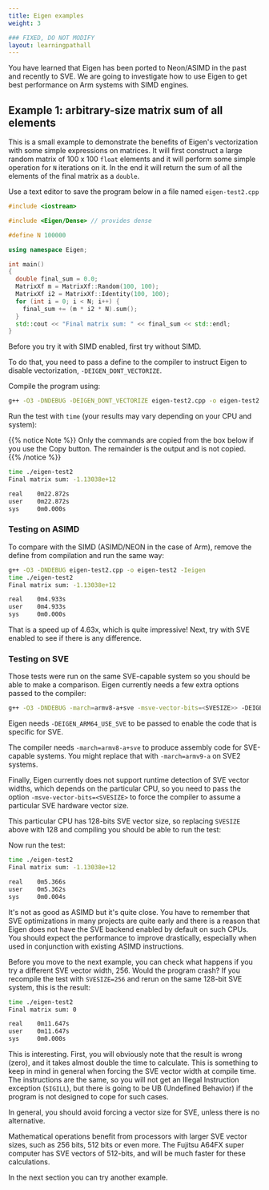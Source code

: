```yaml
---
title: Eigen examples
weight: 3

### FIXED, DO NOT MODIFY
layout: learningpathall
---
```


You have learned that Eigen has been ported to Neon/ASIMD in the past and recently to SVE. We are going to investigate how to use Eigen to get best performance on Arm systems with SIMD engines.

## Example 1: arbitrary-size matrix sum of all elements

This is a small example to demonstrate the benefits of Eigen's vectorization with some simple expressions on matrices. It will first construct a large random matrix of 100 x 100 `float` elements and it will perform some simple operation for `N` iterations on it. In the end it will return the sum of all the elements of the final matrix as a `double`.

Use a text editor to save the program below in a file named `eigen-test2.cpp`

```C++
#include <iostream>

#include <Eigen/Dense> // provides dense

#define N 100000

using namespace Eigen;

int main()
{
  double final_sum = 0.0;
  MatrixXf m = MatrixXf::Random(100, 100);
  MatrixXf i2 = MatrixXf::Identity(100, 100);
  for (int i = 0; i < N; i++) {
    final_sum += (m * i2 * N).sum();
  }
  std::cout << "Final matrix sum: " << final_sum << std::endl;
}
```


Before you try it with SIMD enabled, first try without SIMD.

To do that, you need to pass a define to the compiler to instruct Eigen to disable vectorization, `-DEIGEN_DONT_VECTORIZE`.

Compile the program using:

```bash
g++ -O3 -DNDEBUG -DEIGEN_DONT_VECTORIZE eigen-test2.cpp -o eigen-test2 -Ieigen
```

Run the test with `time` (your results may vary depending on your CPU and system):

{{% notice Note %}}
Only the commands are copied from the box below if you use the Copy button. The remainder is the output and is not copied.
{{% /notice %}}

```bash  { output_lines = "2-6" }
time ./eigen-test2
Final matrix sum: -1.13038e+12

real    0m22.872s
user    0m22.872s
sys     0m0.000s
```

### Testing on ASIMD

To compare with the SIMD (ASIMD/NEON in the case of Arm), remove the define from compilation and run the same way:


```bash  { output_lines = "3-7" }
g++ -O3 -DNDEBUG eigen-test2.cpp -o eigen-test2 -Ieigen
time ./eigen-test2
Final matrix sum: -1.13038e+12

real    0m4.933s
user    0m4.933s
sys     0m0.000s
```

That is a speed up of 4.63x, which is quite impressive! Next, try with SVE enabled to see if there is any difference.

### Testing on SVE

Those tests were run on the same SVE-capable system so you should be able to make a comparison.
Eigen currently needs a few extra options passed to the compiler:

```bash
g++ -O3 -DNDEBUG -march=armv8-a+sve -msve-vector-bits=<SVESIZE>> -DEIGEN_ARM64_USE_SVE eigen-test2.cpp -o eigen-test2 -Ieigen
```

Eigen needs `-DEIGEN_ARM64_USE_SVE` to be passed to enable the code that is specific for SVE.

The compiler needs `-march=armv8-a+sve` to produce assembly code for SVE-capable systems. You might replace that with `-march=armv9-a` on SVE2 systems.

Finally, Eigen currently does not support runtime detection of SVE vector widths, which depends on the particular CPU, so you need to pass the option `-msve-vector-bits=<SVESIZE>` to force the compiler to assume a particular SVE hardware vector size.

This particular CPU has 128-bits SVE vector size, so replacing `SVESIZE` above with 128 and compiling you should be able to run the test:

Now run the test:

```bash  { output_lines = "2-6" }
time ./eigen-test2
Final matrix sum: -1.13038e+12

real    0m5.366s
user    0m5.362s
sys     0m0.004s
```

It's not as good as ASIMD but it's quite close. You have to remember that SVE optimizations in many projects are quite early and there is a reason that Eigen does not have the SVE backend enabled by default on such CPUs. You should expect the performance to improve drastically, especially when used in conjunction with existing ASIMD instructions.

Before you move to the next example, you can check what happens if you try a different SVE vector width, 256. Would the program crash? If you recompile the test with `SVESIZE=256` and rerun on the same 128-bit SVE system, this is the result:

```bash  { output_lines = "2-6" }
time ./eigen-test2
Final matrix sum: 0

real    0m11.647s
user    0m11.647s
sys     0m0.000s
```

This is interesting. First, you will obviously note that the result is wrong (zero), and it takes almost double the time to calculate. This is something to keep in mind in general when forcing the SVE vector width at compile time. The instructions are the same, so you will not get an Illegal Instruction exception (`SIGILL`), but there is going to be UB (Undefined Behavior) if the program is not designed to cope for such cases. 

In general, you should avoid forcing a vector size for SVE, unless there is no alternative.

Mathematical operations benefit from processors with larger SVE vector sizes, such as 256 bits, 512 bits or even more. The Fujitsu A64FX super computer has SVE vectors of 512-bits, and will be much faster for these calculations.

In the next section you can try another example.
